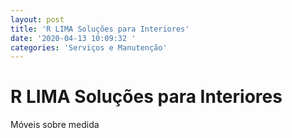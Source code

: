```yaml
---
layout: post
title: 'R LIMA Soluções para Interiores'
date: '2020-04-13 10:09:32 '
categories: 'Serviços e Manutenção'
---
```


# R LIMA Soluções para Interiores

Móveis sobre medida
